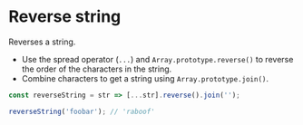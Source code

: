 # Reverse string

Reverses a string.

* Use the spread operator (`...`) and `Array.prototype.reverse()` to reverse the order of the characters in the string.
* Combine characters to get a string using `Array.prototype.join()`.

```js
const reverseString = str => [...str].reverse().join('');
```

```js
reverseString('foobar'); // 'raboof'
```
